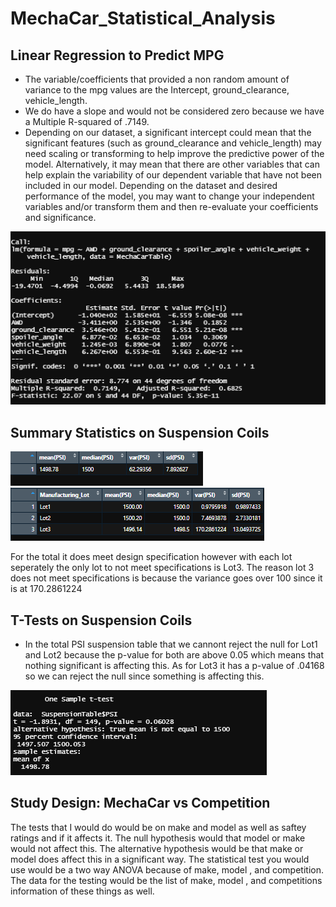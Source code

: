 # MechaCar_Statistical_Analysis

## Linear Regression to Predict MPG

  - The variable/coefficients that provided a non random amount of variance to the mpg values are the Intercept, ground_clearance, vehicle_length.
  - We do have a slope and would not be considered zero because we have a Multiple R-squared of .7149.
  -  Depending on our dataset, a significant intercept could mean that the significant features (such as ground_clearance and vehicle_length) may need scaling or          transforming to help improve the predictive power of the model. Alternatively, it may mean that there are other variables that can help explain the variability of our dependent variable that have not been included in our model. Depending on the dataset and desired performance of the model, you may want to change your independent variables and/or transform them and then re-evaluate your coefficients and significance.

![Screenshot](Deliverable1.PNG)



## Summary Statistics on Suspension Coils

![Screenshot](total_summary.PNG)
![Screenshot](lot_summary.PNG)

For the total it does meet design specification however with each lot seperately the only lot to not meet specifications is Lot3. The reason lot 3 does not meet specifications is because the variance goes over 100 since it is at 170.2861224



## T-Tests on Suspension Coils

  - In the total PSI suspension table that we cannont reject the null for Lot1 and Lot2 because the p-value for both are above 0.05 which means that nothing significant is affecting this. As for Lot3 it has a p-value of .04168 so we can reject the null since something is affecting this.

![Screenshot](psi_total_ttest.PNG)


## Study Design: MechaCar vs Competition

The tests that I would do would be on make and model as well as saftey ratings and if it affects it.
The null hypothesis would that model or make would not affect this. The alternative hypothesis would be that make or model does affect this in a significant way.
The statistical test you would use would be a two way ANOVA because of make, model , and competition.
The data for the testing would be the list of make, model , and competitions information of these things as well.
